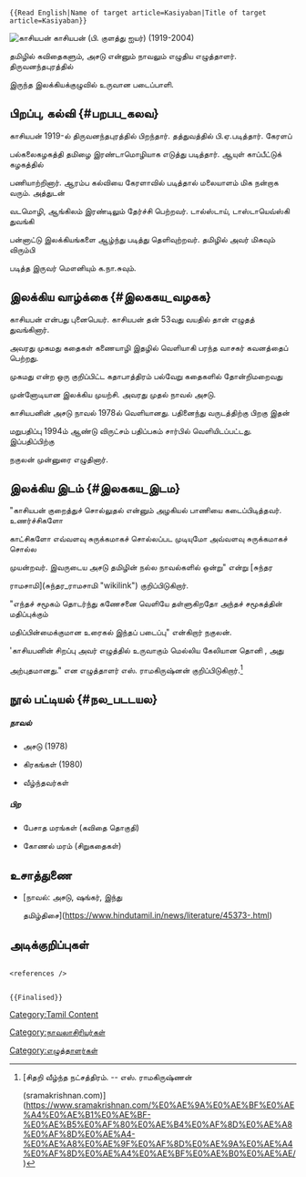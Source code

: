```{=mediawiki}
{{Read English|Name of target article=Kasiyaban|Title of target article=Kasiyaban}}
```
![காசியபன்](Kasiyapan.png "காசியபன்") காசியபன் (பி. குளத்து ஐயர்) (1919-2004)
தமிழில் கவிதைகளும், அசடு என்னும் நாவலும் எழுதிய எழுத்தாளர். திருவனந்தபுரத்தில்
இருந்த இலக்கியக்குழுவில் உருவான படைப்பாளி.

## பிறப்பு, கல்வி {#பறபப_கலவ}

காசியபன் 1919-ல் திருவனந்தபுரத்தில் பிறந்தார். தத்துவத்தில் பி.ஏ.படித்தார். கேரளப்
பல்கலைகழகத்தி தமிழை இரண்டாமொழியாக எடுத்து படித்தார். ஆயுள் காப்பீட்டுக் கழகத்தில்
பணியாற்றினார். ஆரம்ப கல்வியை கேரளாவில் படித்தால் மலையாளம் மிக நன்றாக வரும். அத்துடன்
வடமொழி, ஆங்கிலம் இரண்டிலும் தேர்ச்சி பெற்றவர். டால்ஸ்டாய், டாஸ்டாயெவ்ஸ்கி துவங்கி
பன்னாட்டு இலக்கியங்களை ஆழ்ந்து படித்து தெளிவுற்றவர். தமிழில் அவர் மிகவும் விரும்பி
படித்த இருவர் மௌனியும் க.நா.சுவும்.

## இலக்கிய வாழ்க்கை {#இலககய_வழகக}

காசியபன் என்பது புனைபெயர். காசியபன் தன் 53வது வயதில் தான் எழுதத் துவங்கினார்.
அவரது முகமது கதைகள் கணையாழி இதழில் வெளியாகி பரந்த வாசகர் கவனத்தைப் பெற்றது.
முகமது என்ற ஒரு குறிப்பிட்ட கதாபாத்திரம் பல்வேறு கதைகளில் தோன்றிமறைவது
முன்னோடியான இலக்கிய முயற்சி. அவரது முதல் நாவல் அசடு.

காசியபனின் அசடு நாவல் 1978ல் வெளியானது. பதினைந்து வருடத்திற்கு பிறகு இதன்
மறுபதிப்பு 1994ம் ஆண்டு விருட்சம் பதிப்பகம் சார்பில் வெளியிடப்பட்டது. இப்பதிப்பிற்கு
நகுலன் முன்னுரை எழுதினார்.

## இலக்கிய இடம் {#இலககய_இடம}

"காசியபன் குறைத்துச் சொல்லுதல் என்னும் அழகியல் பாணியை கடைப்பிடித்தவர். உணர்ச்சிகளோ
காட்சிகளோ எவ்வளவு சுருக்கமாகச் சொல்லப்பட முடியுமோ அவ்வளவு சுருக்கமாகச் சொல்ல
முயன்றவர். இவருடைய அசடு தமிழின் நல்ல நாவல்களில் ஒன்று" என்று [சுந்தர
ராமசாமி](சுந்தர_ராமசாமி "wikilink") குறிப்பிடுகிறார்.

\"எந்தச் சமூகம் தொடர்ந்து கணேசனை வெளியே தள்ளுகிறதோ அந்தச் சமூகத்தின் மதிப்புக்கும்
மதிப்பின்மைக்குமான உரைகல் இந்தப் படைப்பு\" என்கிறார் நகுலன்.

\'காசியபனின் சிறப்பு அவர் எழுத்தில் உருவாகும் மெல்லிய கேலியான தொனி , அது
அற்புதமானது.\" என எழுத்தாளர் எஸ். ராமகிருஷ்னன் குறிப்பிடுகிறார்.[^1]

## நூல் பட்டியல் {#நல_படடயல}

##### நாவல்

-   அசடு (1978)
-   கிரகங்கள் (1980)
-   வீழ்ந்தவர்கள்

##### பிற

-   பேசாத மரங்கள் (கவிதை தொகுதி)
-   கோணல் மரம் (சிறுகதைகள்)

## உசாத்துணை

-   [நாவல்: அசடு﻿, ஷங்கர், இந்து
    தமிழ்திசை](https://www.hindutamil.in/news/literature/45373-.html)

## அடிக்குறிப்புகள்

```{=html}
<references />
```
```{=mediawiki}
{{Finalised}}
```
[Category:Tamil Content](Category:Tamil_Content "wikilink")
[Category:நாவலாசிரியர்கள்](Category:நாவலாசிரியர்கள் "wikilink")
[Category:எழுத்தாளர்கள்](Category:எழுத்தாளர்கள் "wikilink")

[^1]: [சிதறி வீழ்ந்த நட்சத்திரம். -- எஸ். ராமகிருஷ்ணன்
    (sramakrishnan.com)](https://www.sramakrishnan.com/%E0%AE%9A%E0%AE%BF%E0%AE%A4%E0%AE%B1%E0%AE%BF-%E0%AE%B5%E0%AF%80%E0%AE%B4%E0%AF%8D%E0%AE%A8%E0%AF%8D%E0%AE%A4-%E0%AE%A8%E0%AE%9F%E0%AF%8D%E0%AE%9A%E0%AE%A4%E0%AF%8D%E0%AE%A4%E0%AE%BF%E0%AE%B0%E0%AE%AE/)
